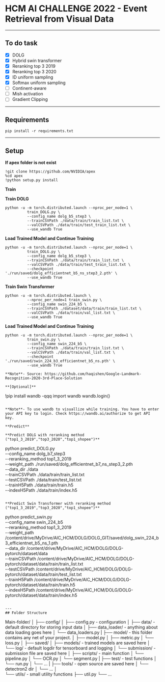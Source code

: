 <h1>HCM AI CHALLENGE 2022 - Event Retrieval from Visual Data</h1>

---
## To do task 
- [x] DOLG
- [x] Hybrid swin transformer
- [x] Reranking top 3 2019
- [x] Reranking top 3 2020
- [x] ID uniform sampling
- [x] Softmax uniform sampling 
- [ ] Continent-aware
- [ ] Mish activation 
- [ ] Gradient Clipping 
---

## Requirements

```
pip install -r requirements.txt
```

---
## Setup 
**If apex folder is not exist**

```
!git clone https://github.com/NVIDIA/apex
%cd apex
!python setup.py install
```

**Train**

**Train DOLG**
```
python -u -m torch.distributed.launch --nproc_per_node=1 \
          train_DOLG.py \
          --config_name dolg_b5_step3 \
          --trainCSVPath ./data/train/train_list.txt \
          --valCSVPath ./data/train/test_train_list.txt \
          --use_wandb True
```

**Load Trained Model and Continue Training**
```
python -u -m torch.distributed.launch --nproc_per_node=1 \
          train_DOLG.py \
          --config_name dolg_b5_step3 \
          --trainCSVPath ./data/train/train_list.txt \
          --valCSVPath ./data/train/test_train_list.txt \
          --checkpoint './run/saved/dolg_efficientnet_b5_ns_step3_2.pth' \
          --use_wandb True
```
          
**Train Swin Transformer**
```
python -u -m torch.distributed.launch \
          --nproc_per_node=1 train_swin.py \
          --config_name swin_224_b5 \
          --trainCSVPath ./dataset/data/train/train_list.txt \
          --valCSVPath ./data/train/val_list.txt \
          --use_wandb True
```

**Load Trained Model and Continue Training**
```
python -u -m torch.distributed.launch --nproc_per_node=1 \
          train_swin.py \
          --config_name swin_224_b5 \
          --trainCSVPath ./data/train/train_list.txt \
          --valCSVPath ./data/train/val_list.txt \
          --checkpoint './run/saved/swin_224_b3_efficientnet_b5_ns.pth' \
          --use_wandb True

**Note**- Source: https://github.com/haqishen/Google-Landmark-Recognition-2020-3rd-Place-Solution 

**[Optional]**
```
!pip install wandb -qqq
import wandb
wandb.login()
```

**Note**- To use wandb to visuallize while training. You have to enter your API key to login. Check https://wandb.ai/authorize to get API key.

**Predict**

**Predict DOLG with reranking method ("top1_3_2019","top3_2020","top1_shopee")**
```
python predict_DOLG.py \
  --config_name dolg_b7_step3 \
  --reranking_method top1_3_2019 \
  --weight_path ./run/saved/dolg_efficientnet_b7_ns_step3_2.pth \
  --data_dir ./data \
  --trainCSVPath ./data/train/train_list.txt \
  --testCSVPath ./data/train/test_list.txt \
  --trainH5Path ./data/train/train.h5 \
  --indexH5Path ./data/train/index.h5 
```

**Predict Swin Transformer with reranking method ("top1_3_2019","top3_2020","top1_shopee")**
```
python predict_swin.py \
  --config_name swin_224_b5 \
  --reranking_method top1_3_2019 \
  --weight_path /content/drive/MyDrive/AIC_HCM/DOLG/DOLG_GIT/saved/dolg_swin_224_b3_efficientnet_b5_ns_1.pth \
  --data_dir /content/drive/MyDrive/AIC_HCM/DOLG/DOLG-pytorch/dataset/data \
  --trainCSVPath /content/drive/MyDrive/AIC_HCM/DOLG/DOLG-pytorch/dataset/data/train/train_list.txt \
  --testCSVPath /content/drive/MyDrive/AIC_HCM/DOLG/DOLG-pytorch/dataset/data/train/test_list.txt \
  --trainH5Path /content/drive/MyDrive/AIC_HCM/DOLG/DOLG-pytorch/dataset/data/train/train.h5 \
  --indexH5Path /content/drive/MyDrive/AIC_HCM/DOLG/DOLG-pytorch/dataset/data/train/index.h5 
```

---
## Folder Structure

```
  Main-folder/
  │
  ├── config/ 
  │   ├── config.py - configuration
  │
  ├── data/ - default directory for storing input data
  │
  ├── data_loader/ - anything about data loading goes here
  │   └── data_loaders.py
  |
  ├── model/ - this folder contains any net of your project.
  │   ├── model.py
  │   ├── metric.py
  │   └── loss.py
  │
  ├── saved/
  │   ├── models/ - trained models are saved here
  │   └── log/ - default logdir for tensorboard and logging 
  │   └── submission/ -  submission file are saved here
  │
  ├── scripts/ - main function 
  │   └── pipeline.py
  │   └── OCR.py
  │   └── segment.py
  |
  ├── test/ - test functions
  │   └── run.py
  │   └── ...
  |
  ├── tools/ - open source are saved here
  │   └── detectron2 dir
  │   └── ...
  │  
  └── utils/ - small utility functions
      ├── util.py
      └── ...
```
